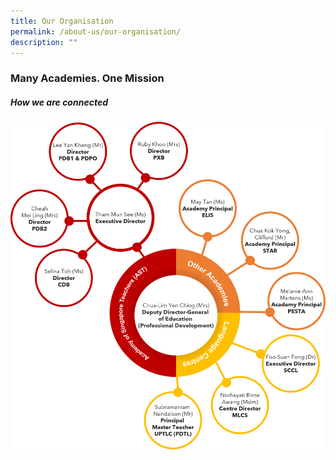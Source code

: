 ```yaml
---
title: Our Organisation
permalink: /about-us/our-organisation/
description: ""
---
```

### Many Academies. One Mission
##### How we are connected

![](/images/One-Academy-orgchart.png)